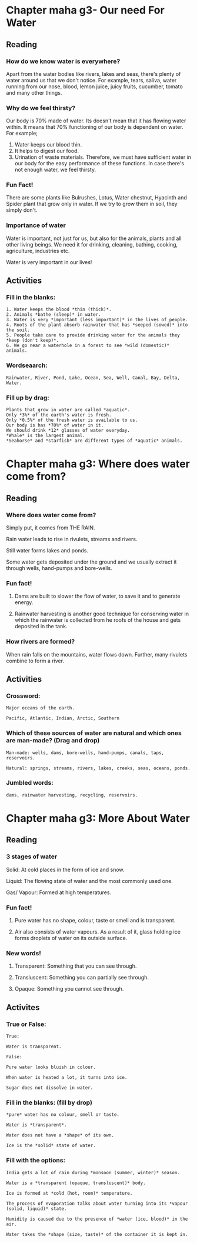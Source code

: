 # Chapter maha g3- Our need For Water

## Reading

### How do we know water is everywhere?

Apart from the water bodies like rivers, lakes and seas, there's plenty of water around us that we don't notice. For example, tears, saliva, water running from our nose, blood, lemon juice, juicy fruits, cucumber, tomato and many other things.

### Why do we feel thirsty?

Our body is 70% made of water. Its doesn't mean that it has flowing water within. It means that 70% functioning of our body is dependent on water. For example;
1. Water keeps our blood thin.
2. It helps to digest our food.
3. Urination of waste materials.
Therefore, we must have sufficient water in our body for the easy performance of these functions. In case there's not enough water, we feel thirsty.

### Fun Fact!

There are some plants like Bulrushes, Lotus, Water chestnut, Hyacinth and Spider plant that grow only in water. If we try to grow them in soil, they simply don't.

### Importance of water

Water is important, not just for us, but also for the animals, plants and all other living beings. We need it for drinking, cleaning, bathing, cooking, agriculture, industries etc.

Water is very important in our lives!

## Activities

### Fill in the blanks:

```
1. Water keeps the blood *thin (thick)*.
2. Animals *bathe (sleep)* in water.
3. Water is very *important (less important)* in the lives of people.
4. Roots of the plant absorb rainwater that has *seeped (sowed)* into the soil.
5. People take care to provide drinking water for the animals they *keep (don't keep)*.
6. We go near a waterhole in a forest to see *wild (domestic)* animals.
```

### Wordseaarch:

```
Rainwater, River, Pond, Lake, Ocean, Sea, Well, Canal, Bay, Delta, Water.
```

### Fill up by drag:

```
Plants that grow in water are called *aquatic*.
Only *3%* of the earth's water is fresh.
Only *0.5%* of the fresh water is available to us.
Our body is has *70%* of water in it.
We should drink *12* glasses of water everyday.
*Whale* is the largest animal.
*Seahorse* and *starfish* are different types of *aquatic* animals.
```

# Chapter maha g3: Where does water come from?

## Reading

### Where does water come from?

Simply put, it comes from THE RAIN. 

Rain water leads to rise in rivulets, streams and rivers. 

Still water forms lakes and ponds.

Some water gets deposited under the ground and we usually extract it through wells, hand-pumps and bore-wells.

### Fun fact!

1. Dams are built to slower the flow of water, to save it and to generate energy.

2. Rainwater harvesting is another good technique for conserving water in which the rainwater is collected from he roofs of the house and gets deposited in the tank.


### How rivers are formed?

When rain falls on the mountains, water flows down. Further, many rivulets combine to form a river.

## Activities

### Crossword:

```
Major oceans of the earth.

Pacific, Atlantic, Indian, Arctic, Southern
```

### Which of these sources of water are natural and which ones are man-made? (Drag and drop)

```
Man-made: wells, dams, bore-wells, hand-pumps, canals, taps, reservoirs.

Natural: springs, streams, rivers, lakes, creeks, seas, oceans, ponds.
```

### Jumbled words:

```
dams, rainwater harvesting, recycling, reservoirs.
```

# Chapter maha g3: More About Water

## Reading

### 3 stages of water

Solid: At cold places in the form of ice and snow.

Liquid: The flowing state of water and the most commonly used one.

Gas/ Vapour: Formed at high temperatures.

### Fun fact!

1. Pure water has no shape, colour, taste or smell and is transparent.

2. Air also consists of water vapours. As a result of it, glass holding ice forms droplets of water on its outside surface.

### New words!

1. Transparent: Something that you can see through.

2. Transluscent: Something you can partially see through.

3. Opaque: Something you cannot see through.

## Activites

### True or False:

```
True:

Water is transparent.

False:

Pure water looks bluish in colour.

When water is heated a lot, it turns into ice.

Sugar does not dissolve in water.
```

### Fill in the blanks: (fill by drop)

```
*pure* water has no colour, smell or taste.

Water is *transparent*.

Water does not have a *shape* of its own.

Ice is the *solid* state of water.
```

### Fill with the options:

```
India gets a lot of rain during *monsoon (summer, winter)* season. 

Water is a *transparent (opaque, transluscent)* body.

Ice is formed at *cold (hot, room)* temperature.

The process of evaporation talks about water turning into its *vapour (solid, liquid)* state.

Humidity is caused due to the presence of *water (ice, blood)* in the air.

Water takes the *shape (size, taste)* of the container it is kept in.
```
